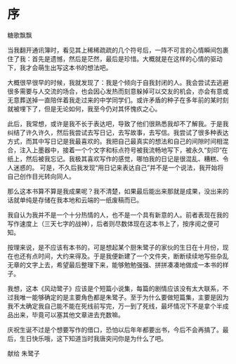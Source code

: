 # 序

糖歌飘飘

当我翻开通讯簿时，看见其上稀稀疏疏的几个符号后，一阵不可言的心情瞬间包裹住了我：首先是遗憾，然后是茫然，最后是珍惜。大概就是在这样的心情的驱动下，我才会萌生出写这本书的想法吧。

大概很早很早的时候，我就发现了：我是个倾向于自我封闭的人。我会尝试去逃避很多需要与人交流的场合，也会因心发热而刻意躲掉可以交友的机会，亦会有意或无意葬送掉一直陪伴着我走过来的中学同学们。或许矛盾的种子在多年前的某时刻就被埋下了，但是无论如何，我至今仍对其怀愧疚之心。

此后，我常想，或许是我不长于表达吧，导致了他们很熟悉我却不了解我。于是我纠结了许久许久，然后我尝试去写日记，去写故事，去写信。我尝试了很多种表达方式，而其中写日记是我最喜欢的。我把自己最真实的想法和自己的间隙时间相混合，注入上墨器中，接着一个个文字和标点符号被我流畅地写下，被永久“刻印“在纸上，然后被我忘记。我极其喜欢写作的感觉，哪怕我的日记是很混乱、糟糕、令人迷惑的。
可是，不久后我发现“用日记来表达自己”并不是一个说法，我开始将自己创作目光转向同人。

那么这本书算不算是我成果呢？我不清楚，如果最后能出来那就是成果，没出来的话就单纯是存储在我本地和云端的一纸废稿而已。

我自认为我并不是一个十分热情的人，也不是一个具有新意的人。前者表现在我的写作速度上（三天七字的战神），后者则尽数体现在这本书上了，按序阅之便可知。

按理来说，是不应该有本书的，可是想起某个厨朱鹭子的家伙的生日在十月份，现在也还有点时间，大约来得及。于是我便新建了一个文件夹，断断续续地写些杂乱无章的文字上去，希望最后整理下来，能够勉勉强强、拼拼凑凑地做成一本书的样子。

我想，这本《风动鹭子》应该是个短篇小说集，每篇的剧情应该没有太大联系，不过我唯一能够确定的是主要角色都是朱鹭子。至于为什么要做短篇集，主要是因为我不太确定我自己能不能在死线前写完，万一到了死线，最坏情况下不是拿个半成品出来，毕竟可以塞其他文章进去充数嘛。

庆祝生诞不过是个想要写作的借口，恐怕以后年年都要出书，今后不会再搞了。最后，生日快乐哦，这下知道当时我唐突问你是为什么了吧。

献给 朱鹭子
